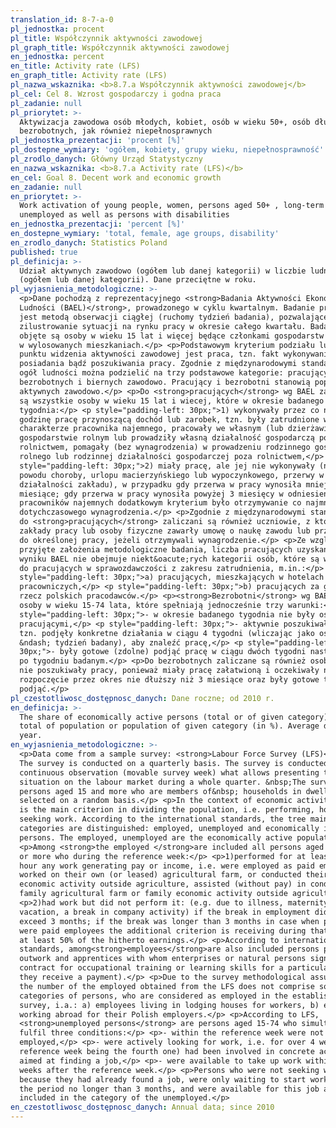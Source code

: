 ```yaml
---
translation_id: 8-7-a-0
pl_jednostka: procent
pl_title: Współczynnik aktywności zawodowej
pl_graph_title: Współczynnik aktywności zawodowej
en_jednostka: percent
en_title: Activity rate (LFS)
en_graph_title: Activity rate (LFS)
pl_nazwa_wskaznika: <b>8.7.a Współczynnik aktywności zawodowej</b>
pl_cel: Cel 8. Wzrost gospodarczy i godna praca
pl_zadanie: null
pl_priorytet: >-
  Aktywizacja zawodowa osób młodych, kobiet, osób w wieku 50+, osób długotrwale
  bezrobotnych, jak również niepełnosprawnych
pl_jednostka_prezentacji: 'procent [%]'
pl_dostepne_wymiary: 'ogółem, kobiety, grupy wieku, niepełnosprawność'
pl_zrodlo_danych: Główny Urząd Statystyczny
en_nazwa_wskaznika: <b>8.7.a Activity rate (LFS)</b>
en_cel: Goal 8. Decent work and economic growth
en_zadanie: null
en_priorytet: >-
  Work activation of young people, women, persons aged 50+ , long-term
  unemployed as well as persons with disabilities
en_jednostka_prezentacji: 'percent [%]'
en_dostepne_wymiary: 'total, female, age groups, disability'
en_zrodlo_danych: Statistics Poland
published: true
pl_definicja: >-
  Udział aktywnych zawodowo (ogółem lub danej kategorii) w liczbie ludności
  (ogółem lub danej kategorii). Dane przeciętne w roku.
pl_wyjasnienia_metodologiczne: >-
  <p>Dane pochodzą z reprezentacyjnego <strong>Badania Aktywności Ekonomicznej
  Ludności (BAEL)</strong>, prowadzonego w cyklu kwartalnym. Badanie prowadzone
  jest metodą obserwacji ciągłej (ruchomy tydzień badania), pozwalającej na
  zilustrowanie sytuacji na rynku pracy w okresie całego kwartału. Badaniem
  objęte są osoby w wieku 15 lat i więcej będące członkami gospodarstw domowych
  w wylosowanych mieszkaniach.</p> <p>Podstawowym kryterium podziału ludności z
  punktu widzenia aktywności zawodowej jest praca, tzn. fakt wykonywania,
  posiadania bądź poszukiwania pracy. Zgodnie z międzynarodowymi standardami
  ogół ludności można podzielić na trzy podstawowe kategorie: pracujących,
  bezrobotnych i biernych zawodowo. Pracujący i bezrobotni stanowią populację
  aktywnych zawodowo.</p> <p>Do <strong>pracujących</strong> wg BAEL zaliczane
  są wszystkie osoby w wieku 15 lat i wiecej, które w okresie badanego
  tygodnia:</p> <p style="padding-left: 30px;">1) wykonywały przez co najmniej 1
  godzinę pracę przynoszącą dochód lub zarobek, tzn. były zatrudnione w
  charakterze pracownika najemnego, pracowały we własnym (lub dzierżawionym)
  gospodarstwie rolnym lub prowadziły własną działalność gospodarczą poza
  rolnictwem, pomagały (bez wynagrodzenia) w prowadzeniu rodzinnego gospodarstwa
  rolnego lub rodzinnej działalności gospodarczej poza rolnictwem,</p> <p
  style="padding-left: 30px;">2) miały pracę, ale jej nie wykonywały (np. z
  powodu choroby, urlopu macierzyńskiego lub wypoczynkowego, przerwy w
  działalności zakładu), w przypadku gdy przerwa w pracy wynosiła mniej niż 3
  miesiące; gdy przerwa w pracy wynosiła powyżej 3 miesięcy w odniesieniu do
  pracowników najemnych dodatkowym kryterium było otrzymywanie co najmniej 50%
  dotychczasowego wynagrodzenia.</p> <p>Zgodnie z międzynarodowymi standardami,
  do <strong>pracujących</strong> zaliczani są również uczniowie, z którymi
  zakłady pracy lub osoby fizyczne zawarły umowę o naukę zawodu lub przyuczenie
  do określonej pracy, jeżeli otrzymywali wynagrodzenie.</p> <p>Ze względu na
  przyjęte założenia metodologiczne badania, liczba pracujących uzyskana w
  wyniku BAEL nie obejmuje niekt&oacute;rych kategorii osób, które są wliczane
  do pracujących w sprawozdawczości z zakresu zatrudnienia, m.in.:</p> <p
  style="padding-left: 30px;">a) pracujących, mieszkających w hotelach
  pracowniczych,</p> <p style="padding-left: 30px;">b) pracujących za granicą na
  rzecz polskich pracodawców.</p> <p><strong>Bezrobotni</strong> wg BAEL to
  osoby w wieku 15-74 lata, które spełniają jednocześnie trzy warunki:</p> <p
  style="padding-left: 30px;">- w okresie badanego tygodnia nie były osobami
  pracującymi,</p> <p style="padding-left: 30px;">- aktywnie poszukiwały pracy,
  tzn. podjęły konkretne działania w ciągu 4 tygodni (wliczając jako ostatni
  &ndash; tydzień badany), aby znaleźć pracę,</p> <p style="padding-left:
  30px;">- były gotowe (zdolne) podjąć pracę w ciągu dwóch tygodni następujących
  po tygodniu badanym.</p> <p>Do bezrobotnych zaliczane są również osoby, które
  nie poszukiwały pracy, ponieważ miały pracę załatwioną i oczekiwały na jej
  rozpoczęcie przez okres nie dłuższy niż 3 miesiące oraz były gotowe tę pracę
  podjąć.</p>
pl_czestotliwosc_dostępnosc_danych: Dane roczne; od 2010 r.
en_definicja: >-
  The share of economically active persons (total or of given category) in the
  total of population or population of given category (in %). Average data per
  year.
en_wyjasnienia_metodologiczne: >-
  <p>Data come from a sample survey: <strong>Labour Force Survey (LFS)</strong>.
  The survey is conducted on a quarterly basis. The survey is conducted as
  continuous observation (movable survey week) what allows presenting the
  situation on the labour market during a whole quarter. &nbsp;The survey covers
  persons aged 15 and more who are members of&nbsp; households in dwellings
  selected on a random basis.</p> <p>In the context of economic activity - work
  is the main criterion in dividing the population, i.e. performing, holding or
  seeking work. According to the international standards, the tree main
  categories are distinguished: employed, unemployed and economically inactive
  persons. The employed, unemployed are the economically active population.</p>
  <p>Among <strong>the employed </strong>are included all persons aged 15 years
  or more who during the reference week:</p> <p>1)performed for at least one
  hour any work generating pay or income, i.e. were employed as paid employees,
  worked on their own (or leased) agricultural farm, or conducted their own
  economic activity outside agriculture, assisted (without pay) in conducting
  family agricultural farm or family economic activity outside agriculture,</p>
  <p>2)had work but did not perform it: (e.g. due to illness, maternity leave or
  vacation, a break in company activity) if the break in employment did not
  exceed 3 months; if the break was longer than 3 months in case when persons
  were paid employees the additional criterion is receiving during that period
  at least 50% of the hitherto earnings.</p> <p>According to international
  standards, among<strong>employees</strong>are also included persons performing
  outwork and apprentices with whom enterprises or natural persons signed a
  contract for occupational training or learning skills for a particular job (if
  they receive a payment).</p> <p>Due to the survey methodological assumptions
  the number of the employed obtained from the LFS does not comprise some
  categories of persons, who are considered as employed in the establishment
  survey, i.a.: a) employees living in lodging houses for workers, b) employees
  working abroad for their Polish employers.</p> <p>According to LFS,
  <strong>unemployed persons</strong> are persons aged 15-74 who simultaneously
  fulfil three conditions:</p> <p>- within the reference week were not
  employed,</p> <p>- were actively looking for work, i.e. for over 4 weeks (the
  reference week being the fourth one) had been involved in concrete actions
  aimed at finding a job,</p> <p>- were available to take up work within two
  weeks after the reference week.</p> <p>Persons who were not seeking work
  because they had already found a job, were only waiting to start work within
  the period no longer than 3 months, and were available for this job are also
  included in the category of the unemployed.</p>
en_czestotliwosc_dostępnosc_danych: Annual data; since 2010
---
```


